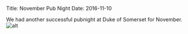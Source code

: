 Title: November Pub Night
Date: 2016-11-10


We had another successful pubnight at Duke of Somerset for November. 
![alt]({filename}/images/pubnightnov16.jpg)
